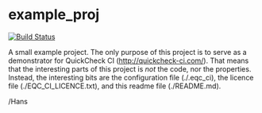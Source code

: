 example_proj
============

[![Build Status](http://quickcheck-ci.com/p/hanssv/example_proj.png)](http://quickcheck-ci.com/p/hanssv/example_proj)

A small example project. The only purpose of this project is to serve as a demonstrator 
for QuickCheck CI (http://quickcheck-ci.com/). That means that the interesting parts of
this project is *not* the code, nor the properties. Instead, the interesting bits are
the configuration file (./.eqc_ci), the licence file (./EQC_CI_LICENCE.txt), and this
readme file (./README.md).

/Hans
